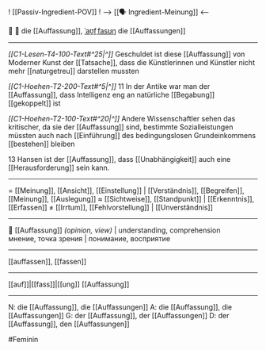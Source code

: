  ! [[Passiv-Ingredient-POV]] !
--> [[🗣️ Ingredient-Meinung]] <--

🧠 🔴 die [[Auffassung]], [ˈaʊ̯fˌfasʊŋ](https://youglish.com/pronounce/Auffassung/german)
die [[Auffassungen]]

---
*[[C1-Lesen-T4-100-Text#^25|^]]* Geschuldet ist diese [[Auffassung]] von Moderner Kunst der [[Tatsache]], dass die Künstlerinnen und Künstler nicht mehr [[naturgetreu]] darstellen mussten

*[[C1-Hoehen-T2-200-Text#^5|^]]* 11 In der Antike war man der [[Auffassung]], dass Intelligenz eng an natürliche [[Begabung]] [[gekoppelt]] ist

*[[C1-Hoehen-T2-100-Text#^20|^]]* Andere Wissenschaftler sehen das kritischer, da sie der [[Auffassung]] sind, bestimmte Sozialleistungen müssten auch nach [[Einführung]] des bedingungslosen Grundeinkommens [[bestehen]] bleiben

13 Hansen ist der [[Auffassung]], dass [[Unabhängigkeit]] auch eine [[Herausforderung]] sein kann.  

---
= [[Meinung]], [[Ansicht]], [[Einstellung]] | [[Verständnis]], [[Begreifen]], [[Meinung]], [[Auslegung]]
≈ [[Sichtweise]], [[Standpunkt]] | [[Erkenntnis]], [[Erfassen]]
≠ [[Irrtum]], [[Fehlvorstellung]] | [[Unverständnis]]

---
🧠 [[Auffassung]] *(opinion, view)* | understanding, comprehension  
мнение, точка зрения | понимание, восприятие

---
[[auffassen]], [[fassen]]

---
[[auf]]|[[fass]]|[[ung]]
[[Auffassung]]


---
N: die [[Auffassung]], die [[Auffassungen]]
A: die [[Auffassung]], die [[Auffassungen]]
G: der [[Auffassung]], der [[Auffassungen]]
D: der [[Auffassung]], den [[Auffassungen]]


#Feminin 